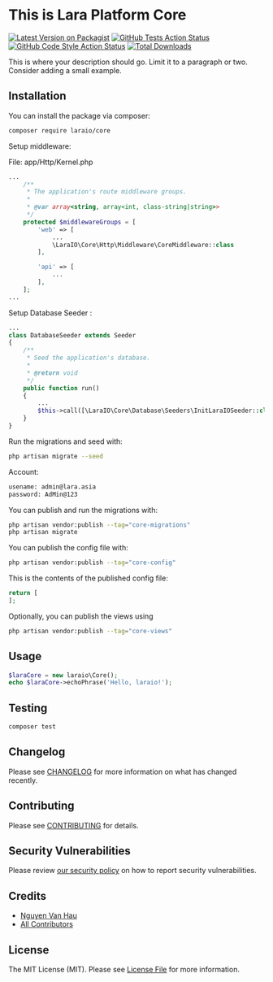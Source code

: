 # This is Lara Platform Core

[![Latest Version on Packagist](https://img.shields.io/packagist/v/laraio/core.svg?style=flat-square)](https://packagist.org/packages/laraio/core)
[![GitHub Tests Action Status](https://img.shields.io/github/workflow/status/laraio/core/run-tests?label=tests)](https://github.com/laraio/core/actions?query=workflow%3Arun-tests+branch%3Amain)
[![GitHub Code Style Action Status](https://img.shields.io/github/workflow/status/laraio/core/Fix%20PHP%20code%20style%20issues?label=code%20style)](https://github.com/laraio/core/actions?query=workflow%3A"Fix+PHP+code+style+issues"+branch%3Amain)
[![Total Downloads](https://img.shields.io/packagist/dt/laraio/core.svg?style=flat-square)](https://packagist.org/packages/laraio/core)

This is where your description should go. Limit it to a paragraph or two. Consider adding a small example.


## Installation

You can install the package via composer:

```bash
composer require laraio/core
```

Setup middleware:

File: app/Http/Kernel.php 

```php
...
    /**
     * The application's route middleware groups.
     *
     * @var array<string, array<int, class-string|string>>
     */
    protected $middlewareGroups = [
        'web' => [
            ...
            \LaraIO\Core\Http\Middleware\CoreMiddleware::class
        ],

        'api' => [
            ...
        ],
    ];
...
```

Setup Database Seeder :

```php
...
class DatabaseSeeder extends Seeder
{
    /**
     * Seed the application's database.
     *
     * @return void
     */
    public function run()
    {
        ...
        $this->call([\LaraIO\Core\Database\Seeders\InitLaraIOSeeder::class]);
    }
}
```
Run the migrations and seed with:

```bash
php artisan migrate --seed
```

Account:
```bash
usename: admin@lara.asia
password: AdMin@123
```


You can publish and run the migrations with:

```bash
php artisan vendor:publish --tag="core-migrations"
php artisan migrate
```

You can publish the config file with:

```bash
php artisan vendor:publish --tag="core-config"
```

This is the contents of the published config file:

```php
return [
];
```

Optionally, you can publish the views using

```bash
php artisan vendor:publish --tag="core-views"
```

## Usage

```php
$laraCore = new laraio\Core();
echo $laraCore->echoPhrase('Hello, laraio!');
```

## Testing

```bash
composer test
```

## Changelog

Please see [CHANGELOG](CHANGELOG.md) for more information on what has changed recently.

## Contributing

Please see [CONTRIBUTING](CONTRIBUTING.md) for details.

## Security Vulnerabilities

Please review [our security policy](../../security/policy) on how to report security vulnerabilities.

## Credits

- [Nguyen Van Hau](https://github.com/laraio)
- [All Contributors](../../contributors)

## License

The MIT License (MIT). Please see [License File](LICENSE.md) for more information.
